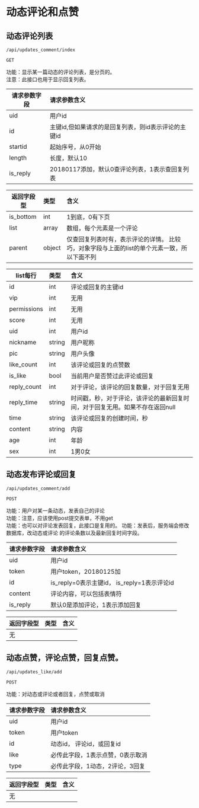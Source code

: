 # 动态评论和点赞


## 动态评论列表
~~~
/api/updates_comment/index
~~~
~~~
GET
~~~


功能：显示某一篇动态的评论列表，是分页的。  
注意：此接口也用于显示回复列表。
 

| 请求参数字段        | 请求参数含义  |
| -------- |:------|
|uid  |  用户id|
|id  | 主键id,但如果请求的是回复列表，则id表示评论的主键id |
|startid  | 起始序号，从0开始 |
|length  | 长度，默认10 |
|is_reply  | 20180117添加，默认0查评论列表，1表示查回复列表 |



|返回字段型 |类型 | 含义 |
| -------- |:------|:------|
|   is_bottom   | int | 1到底，0有下页  |
|  list   | array | 数组，每个元素是一个评论  |
|  parent   | object | 仅查回复列表时有，表示评论的详情。  比较巧，对象字段与上面的list的单个元素一致，所以下面不列  |


|list每行 |类型 | 含义 |
| -------- |:------|:------|
|   id   | int | 评论或回复的主键id  |
|   vip   | int | 无用  |
|   permissions   | int | 无用  |
|   score   | int | 无用  |
|   uid   | int | 用户id  |
|   nickname   | string | 用户昵称  |
|   pic   | string | 用户头像  |
|   like_count   | int | 该评论或回复的点赞数  |
|   is_like   | bool | 当前用户是否赞过此评论或回复  |
|   reply_count   | int | 对于评论，该评论的回复数量，对于回复无用  |
|   reply_time   | string | 时间戳，秒，对于评论，该评论的最新回复时间，对于回复无用。如果不存在返回null  |
|   time   | string | 该评论或回复的创建时间，秒  |
|   content   | string | 内容  |
|   age   | int | 年龄  |
|   sex   | int | 1男0女  |

 
## 动态发布评论或回复
~~~
/api/updates_comment/add
~~~
~~~
POST
~~~


功能：用户对某一条动态，发表自己的评论  
功能：注意，应该使用post提交表单，不用get  
功能：也可以对评论发表回复，此接口是复用的。
功能：发表后，服务端会修改数据库，改动态或评论 的评论条数以及最新回复时间字段。

| 请求参数字段        | 请求参数含义  |
| -------- |:------|
|uid  |  用户id|
|token  |  用户token，20180125加|
|id  | is_reply=0表示主键id， is_reply=1表示评论id  |
|content  | 评论内容，可以包括表情符 |
|is_reply  | 默认0是添加评论，1表示添加回复 |

|返回字段型 |类型 | 含义 |
| -------- |:------|:------|
|   无   |  |   |

## 动态点赞，评论点赞，回复点赞。
~~~
/api/updates_like/add
~~~
~~~
POST
~~~

功能：对动态或评论或者回复，点赞或取消
 

| 请求参数字段        | 请求参数含义  |
| -------- |:------|
|uid  |  用户id|
|token  |  用户token|
|id  |动态id， 评论id，或回复id |
|like  | 必传此字段，1表示点赞，0表示取消 |
|type  | 必传此字段，1动态，2评论，3回复 |


|返回字段型 |类型 | 含义 |
| -------- |:------|:------|
|   无   |  |   |


 


